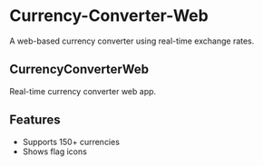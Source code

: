 # Currency-Converter-Web

A web-based currency converter using real-time exchange rates.

## CurrencyConverterWeb

Real-time currency converter web app.

## Features

- Supports 150+ currencies
- Shows flag icons
